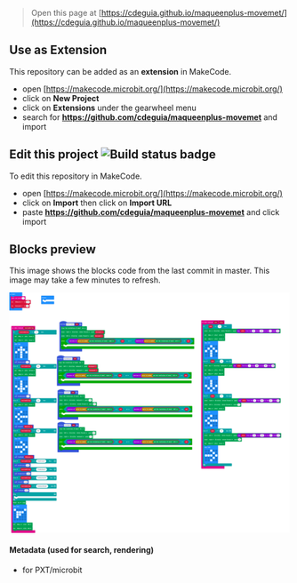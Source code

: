 
> Open this page at [https://cdeguia.github.io/maqueenplus-movemet/](https://cdeguia.github.io/maqueenplus-movemet/)

## Use as Extension

This repository can be added as an **extension** in MakeCode.

* open [https://makecode.microbit.org/](https://makecode.microbit.org/)
* click on **New Project**
* click on **Extensions** under the gearwheel menu
* search for **https://github.com/cdeguia/maqueenplus-movemet** and import

## Edit this project ![Build status badge](https://github.com/cdeguia/maqueenplus-movemet/workflows/MakeCode/badge.svg)

To edit this repository in MakeCode.

* open [https://makecode.microbit.org/](https://makecode.microbit.org/)
* click on **Import** then click on **Import URL**
* paste **https://github.com/cdeguia/maqueenplus-movemet** and click import

## Blocks preview

This image shows the blocks code from the last commit in master.
This image may take a few minutes to refresh.

![A rendered view of the blocks](https://github.com/cdeguia/maqueenplus-movemet/raw/master/.github/makecode/blocks.png)

#### Metadata (used for search, rendering)

* for PXT/microbit
<script src="https://makecode.com/gh-pages-embed.js"></script><script>makeCodeRender("{{ site.makecode.home_url }}", "{{ site.github.owner_name }}/{{ site.github.repository_name }}");</script>
